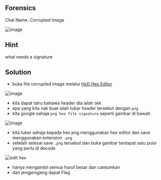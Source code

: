 ## Forensics
Chal Name: Corrupted Image

![image](https://user-images.githubusercontent.com/23289982/204716896-a1f71ea7-6fcd-4cc6-b052-92c5b6e060f1.png)

## Hint
what needs a signature

## Solution
* buka file corrupted image melalui [HxD Hex Editor](https://mh-nexus.de/en/hxd/)

![image](https://user-images.githubusercontent.com/23289982/204717545-dc15101a-7320-46a7-93e9-c13ecabde074.png)

* kita dapat tahu bahawa header dia ialah `SKR`
* apa yang kita nak buat ialah tukar header tersebut dengan `png`
* kita google sahaja `png hex file signature` seperti gambar di bawah

![image](https://user-images.githubusercontent.com/23289982/204718022-7e4f0395-3c83-47ce-87b5-3cea4a4ff798.png)

* kita tukar sahaja kepada hex png menggunakan hex editor dan save menggunakan extension `.png`
* setelah selesai save `.png` tersebut dan buka gambar terdapat satu puisi yang perlu di decode

![edit hex](https://user-images.githubusercontent.com/23289982/204718874-7af4db60-d4db-46a4-9c62-99fadeeb855f.png)

* hanya mengambil semua huruf besar dan cantumkan
* dan jengjengjeng dapat Flag
